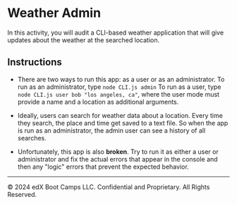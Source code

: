 # Weather Admin

In this activity, you will audit a CLI-based weather application that will give updates about the weather at the searched location.

## Instructions

* There are two ways to run this app: as a user or as an administrator. To run as an administrator, type `node CLI.js admin` To run as a user, type `node CLI.js user bob "los angeles, ca"`, where the user mode must provide a name and a location as additional arguments.

* Ideally, users can search for weather data about a location. Every time they search, the place and time get saved to a text file. So when the app is run as an administrator, the admin user can see a history of all searches.

* Unfortunately, this app is also **broken**. Try to run it as either a user or administrator and fix the actual errors that appear in the console and then any "logic" errors that prevent the expected behavior.

---

© 2024 edX Boot Camps LLC. Confidential and Proprietary. All Rights Reserved.
